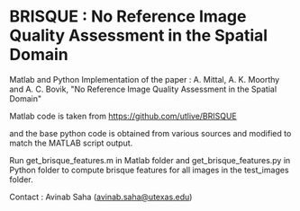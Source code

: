 # BRISQUE : No Reference Image Quality Assessment in the Spatial Domain

Matlab and Python Implementation of the paper : A. Mittal, A. K. Moorthy and A. C. Bovik, "No Reference Image Quality Assessment in the Spatial Domain"


Matlab code is taken from https://github.com/utlive/BRISQUE
 
and the base python code is obtained from various sources and modified to match the MATLAB script output.

Run get_brisque_features.m in Matlab folder and get_brisque_features.py in Python folder to compute brisque features for all images in the test_images folder.

Contact : Avinab Saha  (avinab.saha@utexas.edu)

